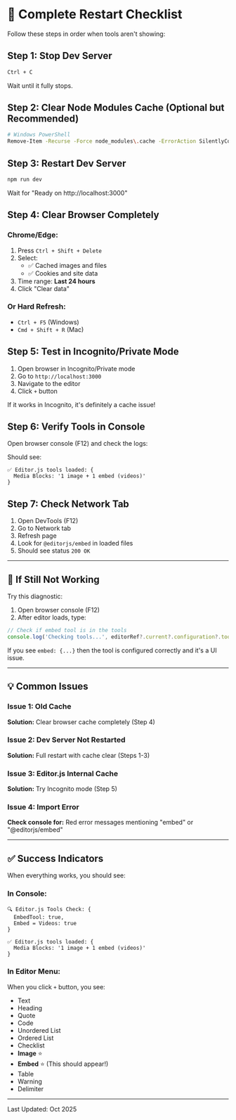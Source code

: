 # 🔄 Complete Restart Checklist

Follow these steps in order when tools aren't showing:

## Step 1: Stop Dev Server
```bash
Ctrl + C
```
Wait until it fully stops.

## Step 2: Clear Node Modules Cache (Optional but Recommended)
```bash
# Windows PowerShell
Remove-Item -Recurse -Force node_modules\.cache -ErrorAction SilentlyContinue
```

## Step 3: Restart Dev Server
```bash
npm run dev
```
Wait for "Ready on http://localhost:3000"

## Step 4: Clear Browser Completely

### Chrome/Edge:
1. Press `Ctrl + Shift + Delete`
2. Select:
   - ✅ Cached images and files
   - ✅ Cookies and site data
3. Time range: **Last 24 hours**
4. Click "Clear data"

### Or Hard Refresh:
- `Ctrl + F5` (Windows)
- `Cmd + Shift + R` (Mac)

## Step 5: Test in Incognito/Private Mode

1. Open browser in Incognito/Private mode
2. Go to `http://localhost:3000`
3. Navigate to the editor
4. Click `+` button

If it works in Incognito, it's definitely a cache issue!

## Step 6: Verify Tools in Console

Open browser console (F12) and check the logs:

Should see:
```
✅ Editor.js tools loaded: {
  Media Blocks: '1 image + 1 embed (videos)'
}
```

## Step 7: Check Network Tab

1. Open DevTools (F12)
2. Go to Network tab
3. Refresh page
4. Look for `@editorjs/embed` in loaded files
5. Should see status `200 OK`

---

## 🐛 If Still Not Working

Try this diagnostic:

1. Open browser console (F12)
2. After editor loads, type:
```javascript
// Check if embed tool is in the tools
console.log('Checking tools...', editorRef?.current?.configuration?.tools);
```

If you see `embed: {...}` then the tool is configured correctly and it's a UI issue.

---

## 💡 Common Issues

### Issue 1: Old Cache
**Solution:** Clear browser cache completely (Step 4)

### Issue 2: Dev Server Not Restarted
**Solution:** Full restart with cache clear (Steps 1-3)

### Issue 3: Editor.js Internal Cache
**Solution:** Try Incognito mode (Step 5)

### Issue 4: Import Error
**Check console for:** Red error messages mentioning "embed" or "@editorjs/embed"

---

## ✅ Success Indicators

When everything works, you should see:

### In Console:
```
🔍 Editor.js Tools Check: {
  EmbedTool: true,
  Embed = Videos: true
}

✅ Editor.js tools loaded: {
  Media Blocks: '1 image + 1 embed (videos)'
}
```

### In Editor Menu:
When you click `+` button, you see:
- Text
- Heading
- Quote
- Code
- Unordered List
- Ordered List
- Checklist
- **Image** ⭐
- **Embed** ⭐ (This should appear!)
- Table
- Warning
- Delimiter

---

Last Updated: Oct 2025
